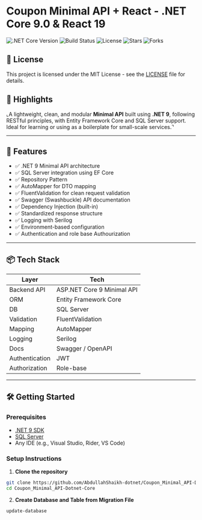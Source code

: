 
# Coupon Minimal API + React - .NET Core 9.0 & React 19

![.NET Core Version](https://img.shields.io/badge/.NET%20Core-9.0-blue)
![Build Status](https://img.shields.io/badge/build-passing-brightgreen)
![License](https://img.shields.io/badge/License-MIT-blue.svg)
![Stars](https://img.shields.io/github/stars/AbdullahShaikh-dotnet/Coupon_Minimal_API-Dotnet-Core?style=social)
![Forks](https://img.shields.io/github/forks/AbdullahShaikh-dotnet/Coupon_Minimal_API-Dotnet-Core?style=social)


## 🧾 License
This project is licensed under the MIT License - see the [LICENSE](LICENSE) file for details.


## 📝 Highlights

⌞A lightweight, clean, and modular **Minimal API** built using **.NET 9**, following RESTful principles, with Entity Framework Core and SQL Server support. Ideal for learning or using as a boilerplate for small-scale services.⌝

---

## 🚀 Features

- ✅ .NET 9 Minimal API architecture  
- ✅ SQL Server integration using EF Core  
- ✅ Repository Pattern  
- ✅ AutoMapper for DTO mapping  
- ✅ FluentValidation for clean request validation  
- ✅ Swagger (Swashbuckle) API documentation  
- ✅ Dependency Injection (built-in)  
- ✅ Standardized response structure  
- ✅ Logging with Serilog  
- ✅ Environment-based configuration
- ✅ Authentication and role base Authourization

---

## 📦 Tech Stack

| Layer          | Tech                         |
|----------------|------------------------------|
| Backend API    | ASP.NET Core 9 Minimal API   |
| ORM            | Entity Framework Core        |
| DB             | SQL Server                   |
| Validation     | FluentValidation             |
| Mapping        | AutoMapper                   |
| Logging        | Serilog                      |
| Docs           | Swagger / OpenAPI            |
| Authentication | JWT                          |
| Authorization  | Role-base                    |

---

## 🛠️ Getting Started

### Prerequisites

- [.NET 9 SDK](https://dotnet.microsoft.com/download/dotnet/9.0)
- [SQL Server](https://www.microsoft.com/en-in/sql-server/sql-server-downloads?msockid=2038a0d8ff87628a0ce9b53bfe356361)
- Any IDE (e.g., Visual Studio, Rider, VS Code)

### Setup Instructions

1. **Clone the repository**

```bash
git clone https://github.com/AbdullahShaikh-dotnet/Coupon_Minimal_API-Dotnet-Core.git
cd Coupon_Minimal_API-Dotnet-Core
```

2. **Create Database and Table from Migration File**
```bash
update-database
```

